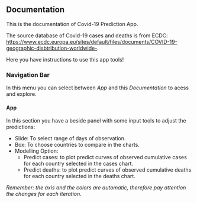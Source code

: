 Documentation
-------------

This is the documentation of Covid-19 Prediction App.

The source database of Covid-19 cases and deaths is from ECDC:
<a href="https://www.ecdc.europa.eu/sites/default/files/documents/COVID-19-geographic-disbtribution-worldwide-" class="uri">https://www.ecdc.europa.eu/sites/default/files/documents/COVID-19-geographic-disbtribution-worldwide-</a>.

Here you have instructions to use this app tools!

### Navigation Bar

In this menu you can select between *App* and this *Documentation* to
acess and explore.

#### App

In this section you have a beside panel with some input tools to adjust
the predictions:

-   Slide: To select range of days of observation.
-   Box: To choose countries to compare in the charts.
-   Modelling Option:
    -   Predict cases: to plot predict curves of observed cumulative
        cases for each country selected in the cases chart.
    -   Predict deaths: to plot predict curves of observed cumulative
        deaths for each country selected in the deaths chart.

**Remember*: the axis and the colors are automatic, therefore pay
attention the changes for each iteration.*
